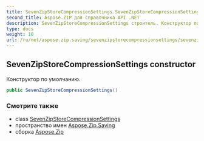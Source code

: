 ```yaml
---
title: SevenZipStoreCompressionSettings.SevenZipStoreCompressionSettings
second_title: Aspose.ZIP для справочника API .NET
description: SevenZipStoreCompressionSettings строитель. Конструктор по умолчанию.
type: docs
weight: 10
url: /ru/net/aspose.zip.saving/sevenzipstorecompressionsettings/sevenzipstorecompressionsettings/
---
```

## SevenZipStoreCompressionSettings constructor

Конструктор по умолчанию.

```csharp
public SevenZipStoreCompressionSettings()
```

### Смотрите также

* class [SevenZipStoreCompressionSettings](../)
* пространство имен [Aspose.Zip.Saving](../../sevenzipstorecompressionsettings/)
* сборка [Aspose.Zip](../../../)


